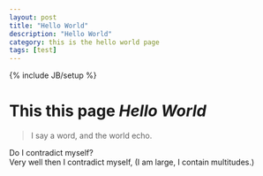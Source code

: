 ```yaml
---
layout: post
title: "Hello World"
description: "Hello World"
category: this is the hello world page
tags: [test]
---
```

{% include JB/setup %}

# This this page _Hello World_

> I say a word, and the world echo.

Do I contradict myself?  
Very well then I contradict myself,
(I am large, I contain multitudes.)